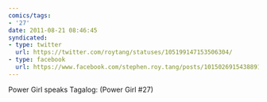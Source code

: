 ```yaml
---
comics/tags:
- '27'
date: 2011-08-21 08:46:45
syndicated:
- type: twitter
  url: https://twitter.com/roytang/statuses/105199147153506304/
- type: facebook
  url: https://www.facebook.com/stephen.roy.tang/posts/10150269154388912
---
```


Power Girl speaks Tagalog: (Power Girl #27)